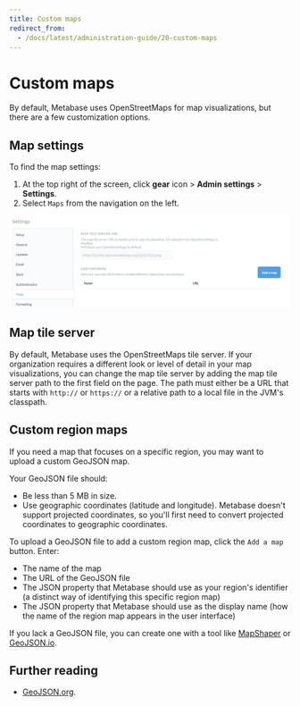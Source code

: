 ```yaml
---
title: Custom maps
redirect_from:
  - /docs/latest/administration-guide/20-custom-maps
---
```


# Custom maps

By default, Metabase uses OpenStreetMaps for map visualizations, but there are a few customization options.

## Map settings

To find the map settings:

1. At the top right of the screen, click **gear** icon > **Admin settings** > **Settings**.
2. Select `Maps` from the navigation on the left.

![Map Settings](images/MapSettings.png)

## Map tile server

By default, Metabase uses the OpenStreetMaps tile server. If your organization requires a different
look or level of detail in your map visualizations, you can change the map tile server by adding the map tile server path to the first field on the page. The path must either be a URL that starts with `http://` or `https://` or a relative path to a local file in the JVM's classpath.

## Custom region maps

If you need a map that focuses on a specific region, you may want to upload a custom GeoJSON map.

Your GeoJSON file should:

- Be less than 5 MB in size.
- Use geographic coordinates (latitude and longitude). Metabase doesn't support projected coordinates, so you'll first need to convert projected coordinates to geographic coordinates.

To upload a GeoJSON file to add a custom region map, click the `Add a map` button. Enter:

- The name of the map
- The URL of the GeoJSON file
- The JSON property that Metabase should use as your region's identifier (a distinct way of identifying this specific region map)
- The JSON property that Metabase should use as the display name (how the name of the region map appears in the user interface)

If you lack a GeoJSON file, you can create one with a tool like [MapShaper](https://mapshaper.org/) or [GeoJSON.io](http://geojson.io/).

## Further reading

- [GeoJSON.org](https://geojson.org/).
